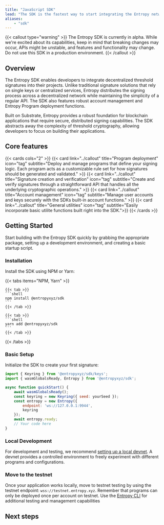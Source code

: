 ```yaml
---
title: "JavaScript SDK"
lead: "The SDK is the fastest way to start integrating the Entropy network into your project. This section covers concepts specific to the JS SDK, a basic _hello world_ tutorial to help you get started, and links to in-depth reference documentation."
aliases:
    - "sdk"
---
```


{{< callout type="warning" >}}
The Entropy SDK is currently in alpha. While we're excited about its capabilities, keep in mind that breaking changes may occur, APIs might be unstable, and features and functionality may change. Do not use this SDK in a production environment.
{{< /callout >}}

## Overview

The Entropy SDK enables developers to integrate decentralized threshold signatures into their projects. Unlike traditional signature solutions that rely on single keys or centralized services, Entropy distributes the signing process across a decentralized network while maintaining the simplicity of a regular API. The SDK also features robust account management and Entropy Program deployment functions.

Built on Substrate, Entropy provides a robust foundation for blockchain applications that require secure, distributed signing capabilities. The SDK abstracts away the complexity of threshold cryptography, allowing developers to focus on building their applications.

## Core features

{{< cards cols="2" >}}
  {{< card link="../callout" title="Program deployment" icon="tag" subtitle="Deploy and manage programs that define your signing logic. Each program acts as a customizable rule set for how signatures should be generated and validated." >}}
  {{< card link="../callout" title="Signature creation and verification" icon="tag" subtitle="Create and verify signatures through a straightforward API that handles all the underlying cryptographic operations." >}}
  {{< card link="../callout" title="Account management" icon="tag" subtitle="Manage user accounts and keys securely with the SDKs built-in account functions." >}}
  {{< card link="../callout" title="General utilities" icon="tag" subtitle="Easily incorporate basic utilite functions built right into the SDK.">}}
{{< /cards >}}

## Getting Started

Start building with the Entropy SDK quickly by grabbing the appropriate package, setting up a development environment, and creating a basic startup script.

### Installation

Install the SDK using NPM or Yarn:

{{< tabs items="NPM, Yarn" >}}

    {{< tab >}}
    ```shell
    npm install @entropyxyz/sdk
    ```
    {{< /tab >}}

    {{< tab >}}
    ```shell
    yarn add @entropyxyz/sdk
    ```
    {{< /tab >}}

{{< /tabs >}}

### Basic Setup

Initialize the SDK to create your first signature:

```javascript
import { Keyring } from '@entropyxyz/sdk/keys';
import { wasmGlobalsReady, Entropy } from '@entropyxyz/sdk';

async function quickStart() {
    await wasmGlobalsReady();
    const keyring = new Keyring({ seed: yourSeed });
    const entropy = new Entropy({
        endpoint: 'ws://127.0.0.1:9944',
        keyring
    });
    await entropy.ready;
    // Your code here
}
```

### Local Development

For development and testing, we recommend [setting up a local devnet](https://docs.entropy.xyz/guides/spin-up-a-devnet/). A devnet provides a controlled environment to freely experiment with different programs and configurations.

### Move to the testnet

Once your application works locally, move to testnet testing by using the testnet endpoint: `wss://testnet.entropy.xyz`. Remember that programs can only be deployed once per account on testnet. Use the [Entropy CLI](https://github.com/entropyxyz/cli) for additional testing and management capabilities

## Next steps
